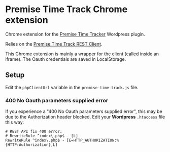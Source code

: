 # Premise Time Track Chrome extension

Chrome extension for the [Premise Time Tracker](https://github.com/PremiseWP/premise-time-track/) Wordpress plugin.

Relies on the [Premise Time Track REST Client](https://github.com/PremiseWP/premise-time-track-rest-client).

This Chrome extension is mainly a wrapper for the client (called inside an iframe). The Oauth credentials are saved in LocalStorage.

## Setup

Edit the `phpClientUrl` variable in the `premise-time-track.js` file.


### 400 No Oauth parameters supplied error

If you experience a "400 No Oauth parameters supplied error", this may be due to the Authorization header blocked.
Edit your **Wordpress** `.htaccess` file this way:

```
# REST API fix 400 error.
# RewriteRule ^index\.php$ - [L]
RewriteRule ^index\.php$ - [E=HTTP_AUTHORIZATION:%{HTTP:Authorization},L]
```
